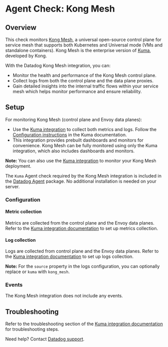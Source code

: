 
# Agent Check: Kong Mesh

## Overview

This check monitors [Kong Mesh][1], a universal open-source control plane for service mesh that supports both Kubernetes and Universal mode (VMs and standalone containers). Kong Mesh is the enterprise version of [Kuma][2], developed by Kong.

With the Datadog Kong Mesh integration, you can:
- Monitor the health and performance of the Kong Mesh control plane.
- Collect logs from both the control plane and the data plane proxies.
- Gain detailed insights into the internal traffic flows within your service mesh which helps monitor performance and ensure reliability.

## Setup

For monitoring Kong Mesh (control plane and Envoy data planes):
- Use the [Kuma integration][3] to collect both metrics and logs. Follow the [Configuration instructions][5] in the Kuma documentation.
- This integration provides prebuilt dashboards and monitors for convenience. Kong Mesh can be fully monitored using only the Kuma integration, which also includes dashboards and monitors.

**Note:** You can also use the [Kuma integration][3] to monitor your Kong Mesh deployment.

The `Kuma` Agent check required by the Kong Mesh integration is included in the [Datadog Agent][4] package. No additional installation is needed on your server.

### Configuration

#### Metric collection

Metrics are collected from the control plane and the Envoy data planes. Refer to the [Kuma integration documentation][5] to set up metrics collection.

#### Log collection

Logs are collected from control plane and the Envoy data planes. Refer to the [Kuma integration documentation][5] to set up logs collection.

**Note:** For the `source` property in the logs configuration, you can optionally replace or `kuma` with `kong_mesh`. 


### Events

The Kong Mesh integration does not include any events.

## Troubleshooting

Refer to the troubleshooting section of the [Kuma integration documentation][6] for troubleshooting steps.

Need help? Contact [Datadog support][7].

[1]: https://konghq.com/products/kong-mesh
[2]: https://kuma.io/
[3]: https://docs.datadoghq.com/integrations/kuma/#overview
[4]: /account/settings/agent/latest
[5]: https://docs.datadoghq.com/integrations/kuma/#configuration
[6]: https://docs.datadoghq.com/integrations/kuma/#troubleshooting
[7]: https://docs.datadoghq.com/help/
